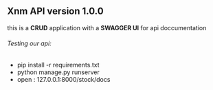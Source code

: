 ## Xnm API version 1.0.0

this is a **CRUD** application with a **SWAGGER UI** for api doccumentation

###### Testing our api:

- pip install -r requirements.txt
- python manage.py runserver
- open : 127.0.0.1:8000/stock/docs
